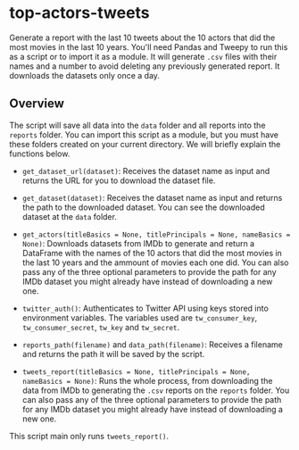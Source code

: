 # top-actors-tweets
Generate a report with the last 10 tweets about the 10 actors that did the most movies in the last 10 years. You'll need Pandas and Tweepy to run this
as a script or to import it as a module. It will generate `.csv` files with their names and a number to avoid deleting any previously generated report.
It downloads the datasets only once a day.

## Overview
The script will save all data into the `data` folder and all reports into the `reports` folder. You can import this script as a module, but you must have
these folders created on your current directory. We will briefly explain the functions below.

- `get_dataset_url(dataset)`:
Receives the dataset name as input and returns the URL for you to download the dataset file.

- `get_dataset(dataset)`:
Receives the dataset name as input and returns the path to the downloaded dataset. You can see the downloaded dataset at the `data` folder.

- `get_actors(titleBasics = None, titlePrincipals = None, nameBasics = None)`:
Downloads datasets from IMDb to generate and return a DataFrame with the names of the 10 actors that did the most movies in the last 10 years and the ammount of movies each one did. You can also pass any of the three optional parameters to provide the path for any IMDb dataset you might already have instead of downloading a new one.

- `twitter_auth()`:
Authenticates to Twitter API using keys stored into environment variables. The variables used are `tw_consumer_key`, `tw_consumer_secret`, `tw_key` 
and `tw_secret`.

- `reports_path(filename)` and `data_path(filename)`: 
Receives a filename and returns the path it will be saved by the script.

- `tweets_report(titleBasics = None, titlePrincipals = None, nameBasics = None)`:
Runs the whole process, from downloading the data from IMDb to generating the `.csv` reports on the `reports` folder. You can also pass any of the three optional parameters to provide the path for any IMDb dataset you might already have instead of downloading a new one.

This script main only runs `tweets_report()`.
